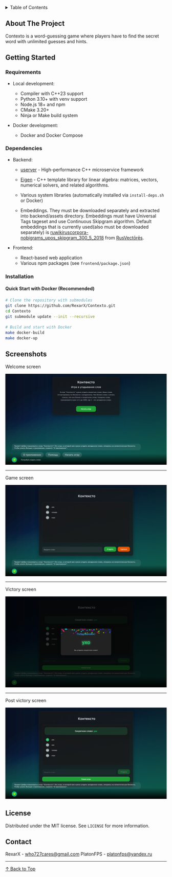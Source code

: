 <a name="readme-top"></a>

<details>
  <summary>Table of Contents</summary>
  <ol>
    <li>
      <a href="#about-the-project">About The Project</a>
    </li>
    <li>
      <a href="#getting-started">Getting Started</a>
      <ul>
        <li><a href="#requirements">Requirements</a></li>
        <li><a href="#dependencies">Dependencies</a></li>
        <li><a href="#installation">Installation</a></li>
      </ul>
    </li>
    <li>
      <a href="#development">Development</a>
      <ul>
        <li><a href="#using-makefile">Using Makefile</a></li>
        <li><a href="#building-locally">Building Locally</a></li>
        <li><a href="#using-docker">Using Docker</a></li>
      </ul>
    </li>
    <li><a href="#screenshots">Screenshots</a></li>
    <li><a href="#license">License</a></li>
    <li><a href="#contact">Contact</a></li>
  </ol>
</details>

## About The Project

Contexto is a word-guessing game where players have to find the secret word with unlimited guesses and hints.

## Getting Started

### Requirements

- Local development:

  - Compiler with C++23 support
  - Python 3.10+ with venv support
  - Node.js 18+ and npm
  - CMake 3.20+
  - Ninja or Make build system

- Docker development:
  - Docker and Docker Compose

### Dependencies

- Backend:

  - [userver](https://github.com/userver-framework/userver) - High-performance C++ microservice framework
  - [Eigen](https://github.com/PX4/eigen) - C++ template library for linear algebra: matrices, vectors, numerical solvers, and related algorithms.

  - Various system libraries (automatically installed via `install-deps.sh` or Docker)

  - Embeddings. They must be downloaded separately and extracted into backend/assets directory. Embeddings must have Universal Tags tageset and use Continuous Skipgram algorithm. Default embeddings that is currently used(also must be downloaded separately) is [ruwikiruscorpora-nobigrams_upos_skipgram_300_5_2018](https://rusvectores.org/static/models/rusvectores4/unigrams/ruwikiruscorpora-nobigrams_upos_skipgram_300_5_2018.vec.gz) from [RusVectōrēs](https://rusvectores.org).

- Frontend:
  - React-based web application
  - Various npm packages (see `frontend/package.json`)

### Installation

#### Quick Start with Docker (Recommended)

```sh
# Clone the repository with submodules
git clone https://github.com/RexarX/Contexto.git
cd Contexto
git submodule update --init --recursive

# Build and start with Docker
make docker-build
make docker-up
```

## Screenshots

Welcome screen

![screenshot](screenshots/welcome_screen.png)

---

Game screen

![screenshot](screenshots/game_screen.png)

---

Victory screen

![screenshot](screenshots/victory_screen.png)

---

Post victory screen

![screenshot](screenshots/post_victory_screen.png)


## License

Distributed under the MIT license. See `LICENSE` for more information.

## Contact

RexarX - who727cares@gmail.com
PlatonFPS - platonfps@yandex.ru

---

[↑ Back to Top](#readme-top)

